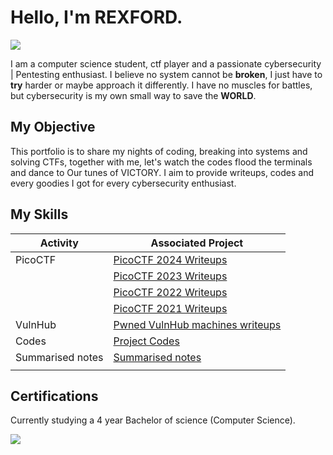 # Hello, I'm REXFORD.
<a href="https://youtube.com/@the_bruxford?si=NMM7wH0kB9SDQnUQ"><img src="https://img.shields.io/badge/YouTube-Channel-FF0000?logo=youtube&style=social" /></a>

I am a computer science student, ctf player and a passionate cybersecurity | Pentesting enthusiast. 
I believe no system cannot be <b>broken</b>, I just have to <b>try</b> harder or maybe approach it differently. I have no muscles for battles, but cybersecurity is my own small way to save the <b>WORLD</B>.

## My Objective
This portfolio is to share my nights of coding, breaking into systems and solving CTFs, together with me, let's watch the codes flood the terminals and dance to Our tunes of VICTORY. I aim to provide writeups, codes and every goodies I got for every cybersecurity enthusiast.
## My Skills

| Activity                                      | Associated Project         |
|-----------------------------------------------|----------------------------|
| PicoCTF                                       | <a href="https://github.com/larteyrexfordm/PicoCTF.git">PicoCTF 2024 Writeups</a>|
|                                                 | <a href="https://github.com/larteyrexfordm/PicoCTF.git">PicoCTF 2023 Writeups</a>|
|                                                | <a href="https://github.com/larteyrexfordm/PicoCTF.git">PicoCTF 2022 Writeups</a>|
|                                                |<a href="https://github.com/larteyrexfordm/PicoCTF.git">PicoCTF 2021 Writeups</a>|
| VulnHub                                       | <a href="https://google.com">Pwned VulnHub machines writeups</a>|
| Codes                                         | <a href="https://google.com">Project Codes</a>|                    
| Summarised notes                              | <a href="https://google.com">Summarised notes</a>|                                                                         |
|                                               |                                                  |








## Certifications
Currently studying a 4 year Bachelor of science (Computer Science).

<div>
<a href="https://ucc.edu.gh"><img src="https://img.shields.io/badge/University_of_Cape_Coast-Ghana-005BAA?logo=education&style=for-the-badge" />

</div>



